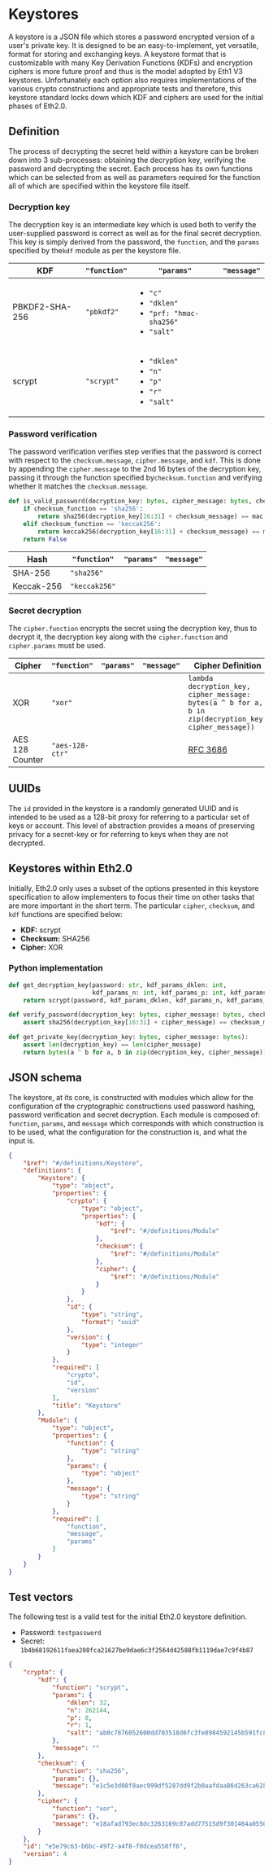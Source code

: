 # Keystores

A keystore is a JSON file which stores a password encrypted version of a user's private key. It is designed to be an easy-to-implement, yet versatile, format for storing and exchanging keys. A keystore format that is customizable with many Key Derivation Functions (KDFs) and encryption ciphers is more future proof and thus is the model adopted by Eth1 V3 keystores. Unfortunately each option also requires implementations of the various crypto constructions and appropriate tests and therefore, this keystore standard locks down which KDF and ciphers are used for the initial phases of Eth2.0.

## Definition

The process of decrypting the secret held within a keystore can be broken down into 3 sub-processes: obtaining the decryption key, verifying the password and decrypting the secret. Each process has its own functions which can be selected from as well as parameters required for the function all of which are specified within the keystore file itself.

### Decryption key

The decryption key is an intermediate key which is used both to verify the user-supplied password is correct as well as for the final secret decryption. This key is simply derived from the password, the `function`, and the `params` specified by the`kdf` module as per the keystore file.

| KDF            | `"function"` | `"params"` | `"message"` |
|----------------|--------------|------------|-------------|
| PBKDF2-SHA-256 | `"pbkdf2"`   | <ul><li>`"c"`</li><li>`"dklen"`</li><li>`"prf: "hmac-sha256"`</li><li>`"salt"`</li></ul> |  |
| scrypt         | `"scrypt"`   | <ul><li>`"dklen"`</li><li>`"n"`</li><li>`"p"`</li><li>`"r"`</li><li>`"salt"`</li></ul>|  |

### Password verification

The password verification verifies step verifies that the password is correct with respect to the `checksum.message`, `cipher.message`, and `kdf`. This is done by appending the `cipher.message` to the 2nd 16 bytes of the decryption key, passing it through the function specified by`checksum.function` and verifying whether it matches the `checksum.message`.

```python
def is_valid_password(decryption_key: bytes, cipher_message: bytes, checksum_message: bytes, checksum_function: str,) -> bool:
    if checksum_function == 'sha256':
        return sha256(decryption_key[16:31] + checksum_message) == mac
    elif checksum_function == 'keccak256':
        return keccak256(decryption_key[16:31] + checksum_message) == mac
    return False
```

| Hash       | `"function"`    | `"params"` | `"message"` |
|------------|-----------------|------------|-------------|
| SHA-256    | `"sha256"`      |  |
| Keccak-256 | `"keccak256"`   |  |

### Secret decryption

The `cipher.function` encrypts the secret using the decryption key, thus to decrypt it, the decryption key along with the `cipher.function` and `cipher.params` must be used.

| Cipher          | `"function"`    | `"params"` | `"message"` | Cipher Definition                                                                       |
|-----------------|-----------------|------------|-------------|-----------------------------------------------------------------------------------------|
| XOR             | `"xor"`         |            |             | `lambda decryption_key, cipher_message: bytes(a ^ b for a, b in zip(decryption_key, cipher_message))` |
| AES 128 Counter | `"aes-128-ctr"` |            |             | [RFC 3686](https://tools.ietf.org/html/rfc3686)                                         |

## UUIDs

The `id` provided in the keystore is a randomly generated UUID and is intended to be used as a 128-bit proxy for referring to a particular set of keys or account. This level of abstraction provides a means of preserving privacy for a secret-key or for referring to keys when they are not decrypted.

## Keystores within Eth2.0

Initially, Eth2.0 only uses a subset of the options presented in this keystore specification to allow implementers to focus their time on other tasks that are more important in the short term. The particular `cipher`, `checksum`, and `kdf` functions are specified below:

* **KDF:** scrypt
* **Checksum:** SHA256
* **Cipher:** XOR

### Python implementation

```python
def get_decryption_key(password: str, kdf_params_dklen: int,
                       kdf_params_n: int, kdf_params_p: int, kdf_params_salt: bytes) -> bytes:
    return scrypt(password, kdf_params_dklen, kdf_params_n, kdf_params_p, kdf_params_r, kdf_params_salt)
```

```python
def verify_password(decryption_key: bytes, cipher_message: bytes, checksum_message: bytes):
    assert sha256(decryption_key[16:31] + cipher_message) == checksum_message
```

```python
def get_private_key(decryption_key: bytes, cipher_message: bytes):
    assert len(decryption_key) == len(cipher_message)
    return bytes(a ^ b for a, b in zip(decryption_key, cipher_message))
```

## JSON schema

The keystore, at its core, is constructed with modules which allow for the configuration of the cryptographic constructions used password hashing, password verification and secret decryption. Each module is composed of: `function`, `params`, and `message` which corresponds with which construction is to be used, what the configuration for the construction is, and what the input is.

```json
{
    "$ref": "#/definitions/Keystore",
    "definitions": {
        "Keystore": {
            "type": "object",
            "properties": {
                "crypto": {
                    "type": "object",
                    "properties": {
                        "kdf": {
                            "$ref": "#/definitions/Module"
                        },
                        "checksum": {
                            "$ref": "#/definitions/Module"
                        },
                        "cipher": {
                            "$ref": "#/definitions/Module"
                        }
                    }
                },
                "id": {
                    "type": "string",
                    "format": "uuid"
                },
                "version": {
                    "type": "integer"
                }
            },
            "required": [
                "crypto",
                "id",
                "version"
            ],
            "title": "Keystore"
        },
        "Module": {
            "type": "object",
            "properties": {
                "function": {
                    "type": "string"
                },
                "params": {
                    "type": "object"
                },
                "message": {
                    "type": "string"
                }
            },
            "required": [
                "function",
                "message",
                "params"
            ]
        }
    }
}
```

## Test vectors

The following test is a valid test for the initial Eth2.0 keystore definition.

* Password: `testpassword`
* Secret: `1b4b68192611faea208fca21627be9dae6c3f2564d42588fb1119dae7c9f4b87`

```json
{
    "crypto": {
        "kdf": {
            "function": "scrypt",
            "params": {
                "dklen": 32,
                "n": 262144,
                "p": 8,
                "r": 1,
                "salt": "ab0c7876052600dd703518d6fc3fe8984592145b591fc8fb5c6d43190334ba19"
            },
            "message": ""
        },
        "checksum": {
            "function": "sha256",
            "params": {},
            "message": "e1c5e3d08f8aec999df5287dd9f2b0aafdaa86d263ca6287e2bd1c6b20c19c0f"
        },
        "cipher": {
            "function": "xor",
            "params": {},
            "message": "e18afad793ec8dc3263169c07add77515d9f301464a05508d7ecb42ced24ed3a"
        }
    },
    "id": "e5e79c63-b6bc-49f2-a4f8-f0dcea550ff6",
    "version": 4
}
```
